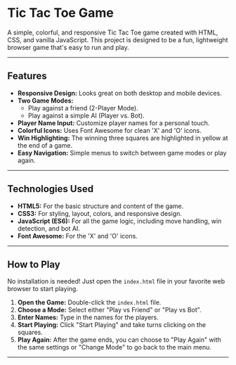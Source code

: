 # Tic Tac Toe Game

A simple, colorful, and responsive Tic Tac Toe game created with HTML, CSS, and vanilla JavaScript. This project is designed to be a fun, lightweight browser game that's easy to run and play.

---

## Features

-   **Responsive Design:** Looks great on both desktop and mobile devices.
-   **Two Game Modes:**
    -   Play against a friend (2-Player Mode).
    -   Play against a simple AI (Player vs. Bot).
-   **Player Name Input:** Customize player names for a personal touch.
-   **Colorful Icons:** Uses Font Awesome for clean 'X' and 'O' icons.
-   **Win Highlighting:** The winning three squares are highlighted in yellow at the end of a game.
-   **Easy Navigation:** Simple menus to switch between game modes or play again.

---

## Technologies Used

-   **HTML5:** For the basic structure and content of the game.
-   **CSS3:** For styling, layout, colors, and responsive design.
-   **JavaScript (ES6):** For all the game logic, including move handling, win detection, and bot AI.
-   **Font Awesome:** For the 'X' and 'O' icons.

---

## How to Play

No installation is needed! Just open the `index.html` file in your favorite web browser to start playing.

1.  **Open the Game:** Double-click the `index.html` file.
2.  **Choose a Mode:** Select either "Play vs Friend" or "Play vs Bot".
3.  **Enter Names:** Type in the names for the players.
4.  **Start Playing:** Click "Start Playing" and take turns clicking on the squares.
5.  **Play Again:** After the game ends, you can choose to "Play Again" with the same settings or "Change Mode" to go back to the main menu.

---

